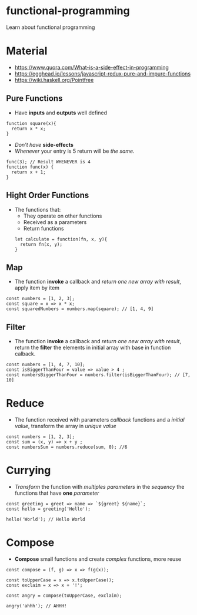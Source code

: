 # functional-programming
Learn about functional programming

# Material
- https://www.quora.com/What-is-a-side-effect-in-programming
- https://egghead.io/lessons/javascript-redux-pure-and-impure-functions
- https://wiki.haskell.org/Pointfree

## Pure Functions
- Have **inputs** and **outputs** well defined
```
function square(x){
  return x * x;
}
```
- _Don't have_ **side-effects**
- _Whenever_ your entry is 5 return will be _the same_.
```
func(3); // Result WHENEVER is 4
function func(x) {
  return x + 1;
}
```

## Hight Order Functions
- The functions that:
  - They operate on other functions
  - Received as a parameters
  - Return functions
  ```
  let calculate = function(fn, x, y){
    return fn(x, y);
  }
  ```
## Map
- The function **invoke** a callback and _return one new array with result_, apply item by item
```
const numbers = [1, 2, 3];
const square = x => x * x;
const squaredNumbers = numbers.map(square); // [1, 4, 9]
```

## Filter
- The function **invoke** a callback and _return one new array with result_, return the **filter** the elements in initial array with base in function calback.
```
const numbers = [1, 4, 7, 10];
const isBiggerThanFour = value => value > 4 ;
const numbersBiggerThanFour = numbers.filter(isBiggerThanFour); // [7, 10]
```

# Reduce
- The function received with parameters _callback_ functions and a _initial value_, transform the array in _unique value_
```
const numbers = [1, 2, 3];
const sum = (x, y) => x + y ;
const numbersSum = numbers.reduce(sum, 0); //6
```

# Currying
- _Transform_ the function with _multiples parameters_ in the _sequency_ the functions that have **one** _parameter_
```
const greeting = greet => name => `${greet} ${name}`;
const hello = greeting('Hello');

hello('World'); // Hello World
```

# Compose
- **Compose** small functions and create _complex_ functions, more reuse
```
const compose = (f, g) => x => f(g(x));

const toUpperCase = x => x.toUpperCase();
const exclaim = x => x + '!';

const angry = compose(toUpperCase, exclaim);

angry('ahhh'); // AHHH!
```
